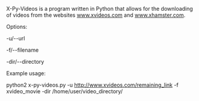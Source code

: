 X-Py-Videos is a program written in Python that allows for the downloading
of videos from the websites www.xvideos.com and www.xhamster.com.

Options:

-u/--url

-f/--filename

-dir/--directory

Example usage:

python2 x-py-videos.py -u http://www.xvideos.com/remaining_link -f xvideo_movie -dir /home/user/video_directory/
